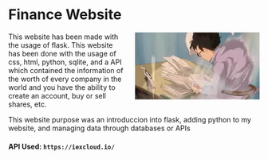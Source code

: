 # Finance Website

<img align='right' style='width: 250px; margin-left:20px' src='.\anime-work.gif'>

This website has been made with the usage of flask. This website has been done with the usage of css, html, python, sqlite, and a
API which contained the information of the worth of every company in the world and you have the ability to create an account, buy
or sell shares, etc.

This website purpose was an introduccion into flask, adding python to my website, and managing data through databases or APIs

#### API Used: ` https://iexcloud.io/ `
